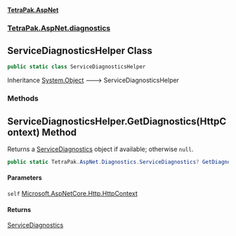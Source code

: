#### [TetraPak.AspNet](index.md 'index')
### [TetraPak.AspNet.diagnostics](TetraPak_AspNet_diagnostics.md 'TetraPak.AspNet.diagnostics')
## ServiceDiagnosticsHelper Class
```csharp
public static class ServiceDiagnosticsHelper
```

Inheritance [System.Object](https://docs.microsoft.com/en-us/dotnet/api/System.Object 'System.Object') &#129106; ServiceDiagnosticsHelper  
### Methods
<a name='TetraPak_AspNet_diagnostics_ServiceDiagnosticsHelper_GetDiagnostics(Microsoft_AspNetCore_Http_HttpContext)'></a>
## ServiceDiagnosticsHelper.GetDiagnostics(HttpContext) Method
Returns a [ServiceDiagnostics](TetraPak_AspNet_Diagnostics_ServiceDiagnostics.md 'TetraPak.AspNet.Diagnostics.ServiceDiagnostics') object if available; otherwise `null`.   
```csharp
public static TetraPak.AspNet.Diagnostics.ServiceDiagnostics? GetDiagnostics(this Microsoft.AspNetCore.Http.HttpContext self);
```
#### Parameters
<a name='TetraPak_AspNet_diagnostics_ServiceDiagnosticsHelper_GetDiagnostics(Microsoft_AspNetCore_Http_HttpContext)_self'></a>
`self` [Microsoft.AspNetCore.Http.HttpContext](https://docs.microsoft.com/en-us/dotnet/api/Microsoft.AspNetCore.Http.HttpContext 'Microsoft.AspNetCore.Http.HttpContext')  
  
#### Returns
[ServiceDiagnostics](TetraPak_AspNet_Diagnostics_ServiceDiagnostics.md 'TetraPak.AspNet.Diagnostics.ServiceDiagnostics')  
  
